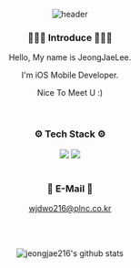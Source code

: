 <div align="center">
  
![header](https://capsule-render.vercel.app/api?type=cylinder&color=112233&height=100&section=header&text=Welcome%20To%20LJJ's%20Github&fontColor=ffffff&fontSize=30&animation=fadeIn&fontAlignY=55)

<h3 align="center"><b>🙇🏻‍♂️ Introduce 🙇🏻‍♂️</b></h3>
  
Hello, My name is JeongJaeLee.
  
I'm iOS Mobile Developer.
  
Nice To Meet U :)

<br/>
  
<h3 align="center"><b>⚙︎ Tech Stack ⚙︎</b></h3>

<img src="https://img.shields.io/badge/Swift-F05138?style=for-the-badge&logo=Swift&logoColor=white">
<img src="https://img.shields.io/badge/github-181717?style=for-the-badge&logo=github&logoColor=white">

<br/>
<br/>
  
<h3 align="center"><b>📧 E-Mail 📧</b></h3>

wjdwo216@plnc.co.kr

<br/>
<br/>

![jeongjae216's github stats](https://github-readme-stats.vercel.app/api?username=jeongjae216&show_icons=true&theme=city_lights)
</div>
